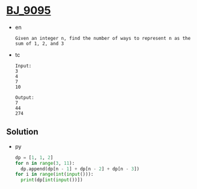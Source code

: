 # [BJ_9095](https://acmicpc.net/problem/9095)

* en

  ```en
  Given an integer n, find the number of ways to represent n as the sum of 1, 2, and 3
  ```

* tc

  ```tc
  Input:
  3
  4
  7
  10

  Output:
  7
  44
  274
  ```

## Solution

* py

  ```py
  dp = [1, 1, 2]
  for n in range(3, 11):
    dp.append(dp[n - 1] + dp[n - 2] + dp[n - 3])
  for i in range(int(input())):
    print(dp[int(input())])
  ```
